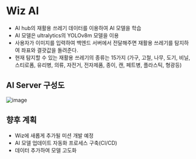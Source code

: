 # Wiz AI
- AI hub의 재활용 쓰레기 데이터를 이용하여 AI 모델을 학습
- AI 모델은 ultralytics의 YOLOv8m 모델을 이용
- 사용자가 이미지를 입력하여 백엔드 서버에서 전달해주면 재활용 쓰레기를 탐지하여 좌표와 결괏값을 돌려준다.
- 현재 탐지할 수 있는 재활용 쓰레기의 종류는 15가지 (가구, 고철, 나무, 도기, 비닐, 스티로폼, 유리병, 의류, 자전거, 전자제품, 종이, 캔, 페트병, 플라스틱, 형광등)

## AI Server 구성도
![image](https://github.com/foreco-ibaji/Wiz-AI/assets/79131091/713870f0-b17b-41b7-b57a-6aef51352565)

## 향후 계획
- Wiz에 새롭게 추가될 미션 개발 예정
- AI 모델 업데이트 자동화 프로세스 구축(CI/CD)
- 데이터 추가하여 모델 고도화
